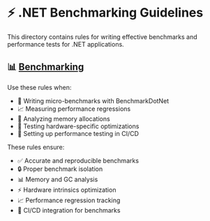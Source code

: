 # ⚡ .NET Benchmarking Guidelines

This directory contains rules for writing effective benchmarks and performance tests for .NET applications.

## 📊 [Benchmarking](benchmarking.mdc)

Use these rules when:
- 🔬 Writing micro-benchmarks with BenchmarkDotNet
- 📈 Measuring performance regressions
- 🧮 Analyzing memory allocations
- 💪 Testing hardware-specific optimizations
- 🔄 Setting up performance testing in CI/CD

These rules ensure:
- ✅ Accurate and reproducible benchmarks
- 🔒 Proper benchmark isolation
- 📊 Memory and GC analysis
- ⚡ Hardware intrinsics optimization
- 📈 Performance regression tracking
- 🚀 CI/CD integration for benchmarks 